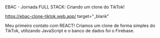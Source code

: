 EBAC - Jornada FULL STACK: Criando um clone do TikTok!

<a> https://ebac-clone-tiktok.web.app/ target="_blank" </a>

Meu primeiro contato com REACT! 
Criamos um clone de forma simples do TikTok, utilizando JavaScript
e o banco de dados foi o Firebase. 


